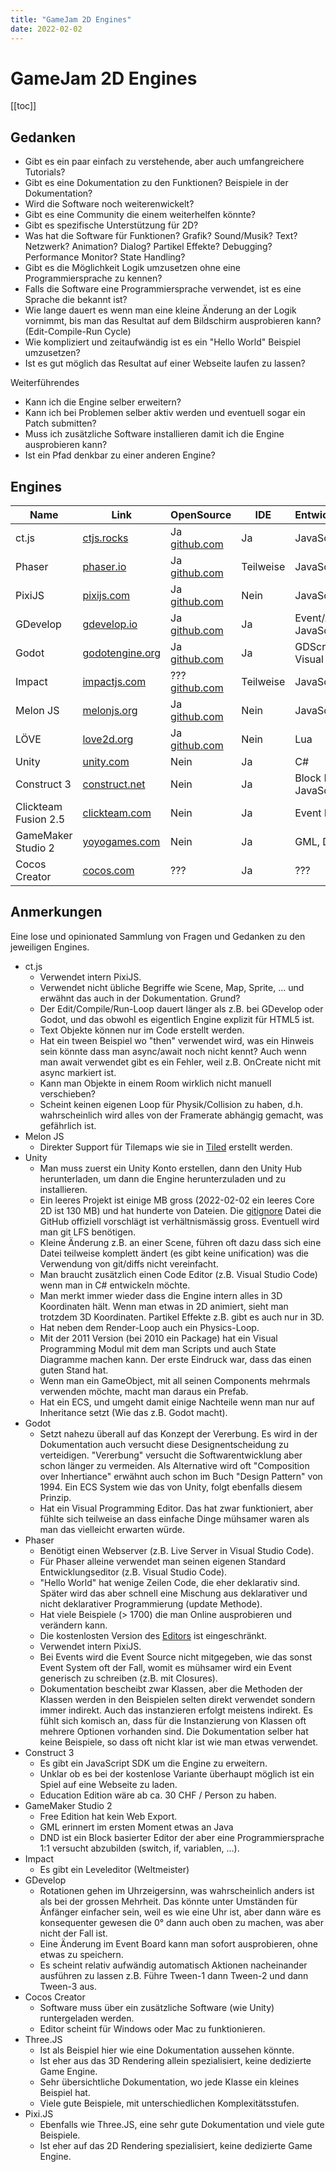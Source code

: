 ```yaml
---
title: "GameJam 2D Engines"
date: 2022-02-02
---
```


# GameJam 2D Engines

[[toc]]

## Gedanken

- Gibt es ein paar einfach zu verstehende, aber auch umfangreichere Tutorials?
- Gibt es eine Dokumentation zu den Funktionen? Beispiele in der Dokumentation?
- Wird die Software noch weiterenwickelt?
- Gibt es eine Community die einem weiterhelfen könnte?
- Gibt es spezifische Unterstützung für 2D?
- Was hat die Software für Funktionen? Grafik? Sound/Musik? Text? Netzwerk? Animation? Dialog? Partikel Effekte? Debugging? Performance Monitor? State Handling?
- Gibt es die Möglichkeit Logik umzusetzen ohne eine Programmiersprache zu kennen?
- Falls die Software eine Programmiersprache verwendet, ist es eine Sprache die bekannt ist?
- Wie lange dauert es wenn man eine kleine Änderung an der Logik vornimmt, bis man das Resultat auf dem Bildschirm ausprobieren kann? (Edit-Compile-Run Cycle)
- Wie kompliziert und zeitaufwändig ist es ein "Hello World" Beispiel umzusetzen?
- Ist es gut möglich das Resultat auf einer Webseite laufen zu lassen?

Weiterführendes

- Kann ich die Engine selber erweitern?
- Kann ich bei Problemen selber aktiv werden und eventuell sogar ein Patch submitten?
- Muss ich zusätzliche Software installieren damit ich die Engine ausprobieren kann?
- Ist ein Pfad denkbar zu einer anderen Engine?

## Engines

| Name | Link | OpenSource | IDE | Entwicklungssprache |
| - | - | - | - | - |
| ct.js | [ctjs.rocks](https://ctjs.rocks/) | Ja [github.com](https://github.com/ct-js) | Ja | JavaScript |
| Phaser | [phaser.io](https://phaser.io) | Ja [github.com](https://github.com/photonstorm/phaser) | Teilweise | JavaScript |
| PixiJS | [pixijs.com](https://pixijs.com) | Ja [github.com](https://github.com/pixijs) | Nein | JavaScript |
| GDevelop | [gdevelop.io](https://gdevelop.io) | Ja [github.com](https://github.com/4ian/GDevelop) | Ja | Event/Action Board, JavaScript |
| Godot | [godotengine.org](https://godotengine.org/) | Ja [github.com](https://github.com/) | Ja | GDScript, C#, C++, Visual Scripting |
| Impact | [impactjs.com](https://impactjs.com) | ??? [github.com](https://github.com/phoboslab/Impact) | Teilweise | JavaScript |
| Melon JS | [melonjs.org](https://www.melonjs.org) | Ja [github.com](https://github.com/melonjs/melonJS) | Nein | JavaScript |
| LÖVE | [love2d.org](https://love2d.org/) | Ja [github.com](https://github.com/love2d/love) | Nein | Lua |
| Unity | [unity.com](https://unity.com) | Nein | Ja | C# |
| Construct 3 | [construct.net](https://www.construct.net) | Nein | Ja | Block Based, JavaScript |
| Clickteam Fusion 2.5 | [clickteam.com](https://www.clickteam.com) | Nein | Ja | Event Editor |
| GameMaker Studio 2 | [yoyogames.com](https://www.yoyogames.com/en/gamemaker) | Nein | Ja | GML, DND |
| Cocos Creator | [cocos.com](https://www.cocos.com/en/creator/download) | ??? | Ja |??? |

## Anmerkungen

Eine lose und opinionated Sammlung von Fragen und Gedanken zu den jeweiligen Engines.

- ct.js
  - Verwendet intern PixiJS.
  - Verwendet nicht übliche Begriffe wie Scene, Map, Sprite, ... und erwähnt das auch in der Dokumentation. Grund?
  - Der Edit/Compile/Run-Loop dauert länger als z.B. bei GDevelop oder Godot, und das obwohl es eigentlich Engine explizit für HTML5 ist.
  - Text Objekte können nur im Code erstellt werden.
  - Hat ein tween Beispiel wo "then" verwendet wird, was ein Hinweis sein könnte dass man async/await noch nicht kennt? Auch wenn man await verwendet gibt es ein Fehler, weil z.B. OnCreate nicht mit async markiert ist.
  - Kann man Objekte in einem Room wirklich nicht manuell verschieben?
  - Scheint keinen eigenen Loop für Physik/Collision zu haben, d.h. wahrscheinlich wird alles von der Framerate abhängig gemacht, was gefährlich ist.
- Melon JS
  - Direkter Support für Tilemaps wie sie in [Tiled](https://www.mapeditor.org) erstellt werden.
- Unity
  - Man muss zuerst ein Unity Konto erstellen, dann den Unity Hub herunterladen, um dann die Engine herunterzuladen und zu installieren.
  - Ein leeres Projekt ist einige MB gross (2022-02-02 ein leeres Core 2D ist 130 MB) und hat hunderte von Dateien. Die [gitignore](https://github.com/github/gitignore/blob/main/Unity.gitignore) Datei die GitHub offiziell vorschlägt ist verhältnismässig gross. Eventuell wird man git LFS benötigen.
  - Kleine Änderung z.B. an einer Scene, führen oft dazu dass sich eine Datei teilweise komplett ändert (es gibt keine unification) was die Verwendung von git/diffs nicht vereinfacht.
  - Man braucht zusätzlich einen Code Editor (z.B. Visual Studio Code) wenn man in C# entwickeln möchte.
  - Man merkt immer wieder dass die Engine intern alles in 3D Koordinaten hält. Wenn man etwas in 2D animiert, sieht man trotzdem 3D Koordinaten. Partikel Effekte z.B. gibt es auch nur in 3D.
  - Hat neben dem Render-Loop auch ein Physics-Loop.
  - Mit der 2011 Version (bei 2010 ein Package) hat ein Visual Programming Modul mit dem man Scripts und auch State Diagramme machen kann. Der erste Eindruck war, dass das einen guten Stand hat.
  - Wenn man ein GameObject, mit all seinen Components mehrmals verwenden möchte, macht man daraus ein Prefab.
  - Hat ein ECS, und umgeht damit einige Nachteile wenn man nur auf Inheritance setzt (Wie das z.B. Godot macht).
- Godot
  - Setzt nahezu überall auf das Konzept der Vererbung. Es wird in der Dokumentation auch versucht diese Designentscheidung zu verteidigen. "Vererbung" versucht die Softwarentwicklung aber schon länger zu vermeiden. Als Alternative wird oft "Composition over Inhertiance" erwähnt auch schon im Buch "Design Pattern" von 1994. Ein ECS System wie das von Unity, folgt ebenfalls diesem Prinzip.
  - Hat ein Visual Programming Editor. Das hat zwar funktioniert, aber fühlte sich teilweise an dass einfache Dinge mühsamer waren als man das vielleicht erwarten würde.
- Phaser
  - Benötigt einen Webserver (z.B. Live Server in Visual Studio Code).
  - Für Phaser alleine verwendet man seinen eigenen Standard Entwicklungseditor (z.B. Visual Studio Code).
  - "Hello World" hat wenige Zeilen Code, die eher deklarativ sind. Später wird das aber schnell eine Mischung aus deklarativer und nicht deklarativer Programmierung (update Methode).
  - Hat viele Beispiele (> 1700) die man Online ausprobieren und verändern kann.
  - Die kostenlosten Version des [Editors](https://phasereditor2d.com/pricing/) ist eingeschränkt.
  - Verwendet intern PixiJS.
  - Bei Events wird die Event Source nicht mitgegeben, wie das sonst Event System oft der Fall, womit es mühsamer wird ein Event generisch zu schreiben (z.B. mit Closures).
  - Dokumentation bescheibt zwar Klassen, aber die Methoden der Klassen werden in den Beispielen selten direkt verwendet sondern immer indirekt. Auch das instanzieren erfolgt meistens indirekt. Es fühlt sich komisch an, dass für die Instanzierung von Klassen oft mehrere Optionen vorhanden sind. Die Dokumentation selber hat keine Beispiele, so dass oft nicht klar ist wie man etwas verwendet.
- Construct 3
  - Es gibt ein JavaScript SDK um die Engine zu erweitern.
  - Unklar ob es bei der kostenlose Variante überhaupt möglich ist ein Spiel auf eine Webseite zu laden.
  - Education Edition wäre ab ca. 30 CHF / Person zu haben.
- GameMaker Studio 2
  - Free Edition hat kein Web Export.
  - GML erinnert im ersten Moment etwas an Java
  - DND ist ein Block basierter Editor der aber eine Programmiersprache 1:1 versucht abzubilden (switch, if, variablen, ...).
- Impact
  - Es gibt ein Leveleditor (Weltmeister)
- GDevelop
  - Rotationen gehen im Uhrzeigersinn, was wahrscheinlich anders ist als bei der grossen Mehrheit. Das könnte unter Umständen für Änfänger einfacher sein, weil es wie eine Uhr ist, aber dann wäre es konsequenter gewesen die 0° dann auch oben zu machen, was aber nicht der Fall ist.
  - Eine Änderung im Event Board kann man sofort ausprobieren, ohne etwas zu speichern.
  - Es scheint relativ aufwändig automatisch Aktionen nacheinander ausführen zu lassen z.B. Führe Tween-1 dann Tween-2 und dann Tween-3  aus.
- Cocos Creator
  - Software muss über ein zusätzliche Software (wie Unity) runtergeladen werden.
  - Editor scheint für Windows oder Mac zu funktionieren.
- Three.JS
  - Ist als Beispiel hier wie eine Dokumentation aussehen könnte.
  - Ist eher aus das 3D Rendering allein spezialisiert, keine dedizierte Game Engine.
  - Sehr übersichtliche Dokumentation, wo jede Klasse ein kleines Beispiel hat.
  - Viele gute Beispiele, mit unterschiedlichen Komplexitätsstufen.
- Pixi.JS
  - Ebenfalls wie Three.JS, eine sehr gute Dokumentation und viele gute Beispiele.
  - Ist eher auf das 2D Rendering spezialisiert, keine dedizierte Game Engine.
